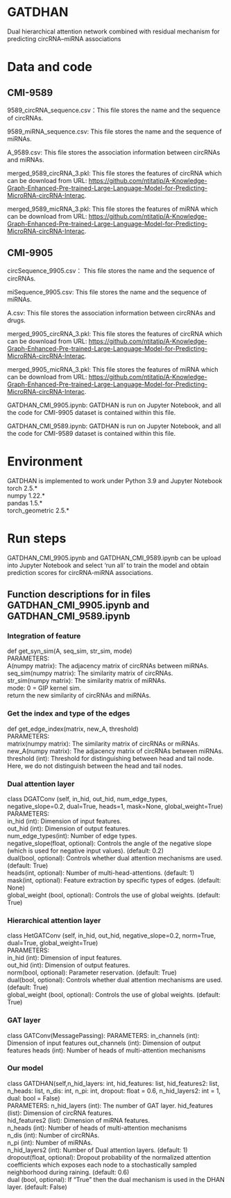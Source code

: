 # GATDHAN  
Dual hierarchical attention network combined with residual mechanism for predicting circRNA–miRNA associations  

# Data and code  
## CMI-9589  
9589_circRNA_sequence.csv：This file stores the name and the sequence of circRNAs.  

9589_miRNA_sequence.csv: This file stores the name and the sequence of miRNAs.  

A_9589.csv: This file stores the association information between circRNAs and miRNAs. 

merged_9589_circRNA_3.pkl: This file stores the features of circRNA which can be download from URL: https://github.com/ntitatip/A-Knowledge-Graph-Enhanced-Pre-trained-Large-Language-Model-for-Predicting-MicroRNA-circRNA-Interac.  

merged_9589_micRNA_3.pkl: This file stores the features of miRNA which can be download from URL: https://github.com/ntitatip/A-Knowledge-Graph-Enhanced-Pre-trained-Large-Language-Model-for-Predicting-MicroRNA-circRNA-Interac. 

## CMI-9905  
circSequence_9905.csv： This file stores the name and the sequence of circRNAs.  

miSequence_9905.csv: This file stores the name and the sequence of miRNAs.  

A.csv: This file stores the association information between circRNAs and drugs. 

merged_9905_circRNA_3.pkl: This file stores the features of circRNA which can be download from URL: https://github.com/ntitatip/A-Knowledge-Graph-Enhanced-Pre-trained-Large-Language-Model-for-Predicting-MicroRNA-circRNA-Interac.  

merged_9905_micRNA_3.pkl: This file stores the features of miRNA which can be download from URL: https://github.com/ntitatip/A-Knowledge-Graph-Enhanced-Pre-trained-Large-Language-Model-for-Predicting-MicroRNA-circRNA-Interac. 

GATDHAN_CMI_9905.ipynb: GATDHAN is run on Jupyter Notebook, and all the code for CMI-9905 dataset is contained within this file.   

GATDHAN_CMI_9589.ipynb: GATDHAN is run on Jupyter Notebook, and all the code for CMI-9589 dataset is contained within this file.   

# Environment  
GATDHAN is implemented to work under Python 3.9 and Jupyter Notebook  
torch 2.5.*  
numpy 1.22.*   
pandas 1.5.*  
torch_geometric 2.5.*  
 
# Run steps  
GATDHAN_CMI_9905.ipynb and GATDHAN_CMI_9589.ipynb can be upload into Jupyter Notebook and select ‘run all’ to train the model and obtain prediction scores for circRNA-miRNA associations.  
## Function descriptions for in files GATDHAN_CMI_9905.ipynb and GATDHAN_CMI_9589.ipynb   
### Integration of feature  
def get_syn_sim(A, seq_sim, str_sim, mode)  
    PARAMETERS:  
    A(numpy matrix): The adjacency matrix of circRNAs between miRNAs.  
    seq_sim(numpy matrix): The similarity matrix of circRNAs.  
    str_sim(numpy matrix): The similarity matrix of miRNAs.  
    mode: 0 = GIP kernel sim.  
    return the new similarity of circRNAs and miRNAs.  
    
### Get the index and type of the edges  
def get_edge_index(matrix, new_A, threshold)   
    PARAMETERS:  
    matrix(numpy matrix): The similarity matrix of circRNAs or miRNAs.  
    new_A(numpy matrix): The adjacency matrix of circRNAs between miRNAs.  
    threshold (int): Threshold for distinguishing between head and tail node. Here, we do not distinguish between the head and tail nodes. 
    
### Dual attention layer  
class DGATConv (self, in_hid, out_hid, num_edge_types, negative_slope=0.2, dual=True, heads=1, mask=None, global_weight=True)  
    PARAMETERS:  
    in_hid (int): Dimension of input features.  
    out_hid (int): Dimension of output features.  
    num_edge_types(int): Number of edge types.  
    negative_slope(float, optional): Controls the angle of the negative slope (which is used for negative input values). (default: 0.2)  
    dual(bool, optional): Controls whether dual attention mechanisms are used. (default: True)  
    heads(int, optional): Number of multi-head-attentions. (default: 1)  
    mask(int, optional): Feature extraction by specific types of edges. (default: None)  
    global_weight (bool, optional): Controls the use of global weights. (default: True)  

### Hierarchical attention layer  
class HetGATConv (self, in_hid, out_hid, negative_slope=0.2, norm=True, dual=True, global_weight=True)   
    PARAMETERS:    
    in_hid (int): Dimension of input features.  
    out_hid (int): Dimension of output features.  
    norm(bool, optional): Parameter reservation. (default: True)  
    dual(bool, optional): Controls whether dual attention mechanisms are used. (default: True)  
    global_weight (bool, optional): Controls the use of global weights. (default: True)  

### GAT layer  
class GATConv(MessagePassing):
PARAMETERS:
in_channels (int): Dimension of input features
out_channels (int): Dimension of output features
heads (int): Number of heads of multi-attention mechanisms

### Our model  
class GATDHAN(self,n_hid_layers: int, hid_features: list, hid_features2: list, n_heads: list, n_dis: int, n_pi: int,
                 dropout: float = 0.6, n_hid_layers2: int = 1, dual: bool = False)  
    PARAMETERS:
    n_hid_layers (int): The number of GAT layer.
    hid_features (list): Dimension of circRNA features.  
    hid_features2 (list): Dimension of miRNA features.  
    n_heads (int): Number of heads of multi-attention mechanisms  
    n_dis (int): Number of circRNAs.  
    n_pi (int): Number of miRNAs.     
    n_hid_layers2 (int): Number of Dual attention layers. (default: 1)  
    dropout(float, optional): Dropout probability of the normalized attention coefficients which exposes each node to a 
    stochastically sampled neighborhood during raining. (default: 0.6)  
    dual (bool, optional): If “True” then the dual mechanism is used in the DHAN layer. (default: False) 
    



